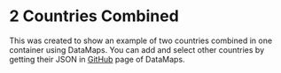 # 2 Countries Combined

This was created to show an example of two countries combined in one container using DataMaps. You can add and select other countries by getting their JSON in [GitHub](https://datamaps.github.io/) page of DataMaps.
